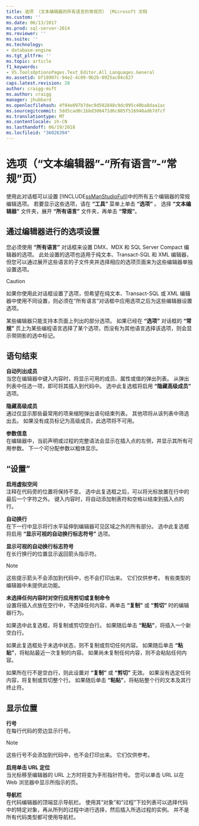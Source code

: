 ```yaml
---
title: 选项 （文本编辑器的所有语言的常规页） |Microsoft 文档
ms.custom: ''
ms.date: 06/13/2017
ms.prod: sql-server-2014
ms.reviewer: ''
ms.suite: ''
ms.technology:
- database-engine
ms.tgt_pltfrm: ''
ms.topic: article
f1_keywords:
- VS.ToolsOptionsPages.Text_Editor.All_Languages.General
ms.assetid: bf18907c-94e2-4c09-9b2b-0925ac04c627
caps.latest.revision: 28
author: craigg-msft
ms.author: craigg
manager: jhubbard
ms.openlocfilehash: 4f04e097b7dec9d502848c9dc095c40ba8daa1ac
ms.sourcegitcommit: 5dd5cad0c1bbd308471d6c885f516948ad67dfcf
ms.translationtype: MT
ms.contentlocale: zh-CN
ms.lasthandoff: 06/19/2018
ms.locfileid: "36026394"
---
```

# <a name="options-text-editor---all-languages---general-page"></a>选项（“文本编辑器”-“所有语言”-“常规”页）
  使用此对话框可以设置 [!INCLUDE[ssManStudioFull](../includes/ssmanstudiofull-md.md)]中的所有五个编辑器的常规编辑选项。 若要显示这些选项，请在 **“工具”** 菜单上单击 **“选项”** 。 选择 **“文本编辑器”** 文件夹，展开 **“所有语言”** 文件夹，再单击 **“常规”**。  
  
## <a name="option-settings-by-editor"></a>通过编辑器进行的选项设置  
 您必须使用 **“所有语言”** 对话框来设置 DMX、MDX 和 SQL Server Compact 编辑器的选项。 此处设置的选项也适用于纯文本、Transact-SQL 和 XML 编辑器，但您可以通过展开这些语言的子文件夹并选择相应的选项页面来为这些编辑器单独设置选项。  
  
> [!CAUTION]  
>  如果你使用此对话框设置了选项，但希望在纯文本、Transact-SQL 或 XML 编辑器中使用不同设置，则必须在“所有语言”对话框中应用选项之后为这些编辑器设置选项。  
  
 某些编辑器只能支持本页面上列出的部分选项。 如果已经在 **“选项”** 对话框的 **“常规”** 页上为某些编程语言选择了某个选项，而没有为其他语言选择该选项，则会显示带阴影的选中标记。  
  
## <a name="statement-completion"></a>语句结束  
 **自动列出成员**  
 当您在编辑器中键入内容时，将显示可用的成员、属性或值的弹出列表。 从弹出列表中任选一项，即可将其插入到代码中。 选中此复选框将启用 **“隐藏高级成员”** 选项。  
  
 **隐藏高级成员**  
 通过仅显示那些最常用的项来缩短弹出语句结束列表。 其他项将从该列表中筛选出去。 如果没有成员标记为高级成员，此选项将不可用。  
  
 **参数信息**  
 在编辑器中，当前声明或过程的完整语法会显示在插入点的左侧，并显示其所有可用参数。 下一个可分配参数以粗体显示。  
  
## <a name="settings"></a>“设置”  
 **启用虚拟空间**  
 注释在代码旁的位置将保持不变。 选中此复选框之后，可以将光标放置在行中的最后一个字符之外。 键入内容时，将自动添加制表符和空格以结束到插入点的行。  
  
 **自动换行**  
 在下一行中显示将行水平延伸到编辑器可见区域之外的所有部分。 选中此复选框将启用 **“显示可视的自动换行标志符号”** 选项。  
  
 **显示可视的自动换行标志符号**  
 在长行换行的位置显示返回箭头指示符。  
  
> [!NOTE]  
>  这些提示箭头不会添加到代码中，也不会打印出来。 它们仅供参考。 有些类型的编辑器中未提供此功能。  
  
 **未选择任何内容时对空行应用剪切或复制命令**  
 设置将插入点放在空行中，不选择任何内容，再单击 **“复制”** 或 **“剪切”** 时的编辑器行为。  
  
 如果选中此复选框，将复制或剪切空白行。 如果随后单击 **“粘贴”**，将插入一个新空白行。  
  
 如果此复选框处于未选中状态，则不复制或剪切任何内容。 如果随后单击 **“粘贴”**，将粘贴最近一次复制的内容。 如果尚未复制任何内容，则不会粘贴任何内容。  
  
 如果所在行不是空白行，则此设置对 **“复制”** 或 **“剪切”** 无效。 如果没有选定任何内容，将复制或剪切整个行。 如果随后单击 **“粘贴”**，将粘贴整个行的文本及其行终止符。  
  
## <a name="display"></a>显示位置  
 **行号**  
 在每行代码的旁边显示行号。  
  
> [!NOTE]  
>  这些行号不会添加到代码中，也不会打印出来。 它们仅供参考。  
  
 **启用单击 URL 定位**  
 当光标移至编辑器的 URL 上方时将变为手形指针符号。 您可以单击 URL 以在 Web 浏览器中显示所指示的页。  
  
 **导航栏**  
 在代码编辑器的顶端显示导航栏。 使用其“对象”和“过程”下拉列表可以选择代码中的特定对象，再从所列的过程中进行选择，然后插入所选过程的实例。 并不是所有代码类型都可使用导航栏。  
  
  